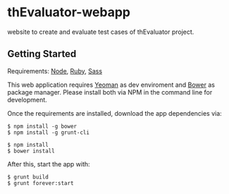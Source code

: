 thEvaluator-webapp
==================

website to create and evaluate test cases of thEvaluator project.

## Getting Started

Requirements: [Node](https://github.com/joyent/node/wiki/Installation#installing-without-building), [Ruby](http://www.ruby-lang.org/en/downloads/), [Sass](http://sass-lang.com/download.html)

This web application requires [Yeoman](http://yeoman.io/) as dev enviroment and [Bower](http://bower.io/)
as package manager. Please install both via NPM in the command line for development.

Once the requirements are installed, download the app dependencies via:

```shell
$ npm install -g bower
$ npm install -g grunt-cli

$ npm install
$ bower install
```

After this, start the app with:

```shell
$ grunt build
$ grunt forever:start
```